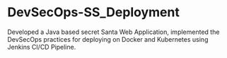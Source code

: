 # DevSecOps-SS_Deployment
Developed a Java based secret Santa Web Application, implemented the DevSecOps practices for deploying on Docker and Kubernetes using Jenkins CI/CD Pipeline.
